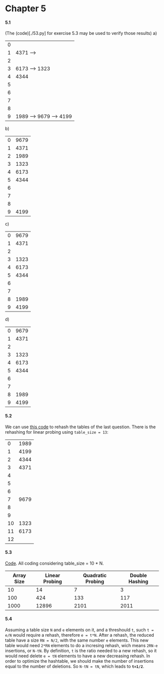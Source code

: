 # Chapter 5

#### 5.1

(The (code)[./53.py] for exercise 5.3 may be used to verify those results)
a)

|     |                        |
| --- | ---------------------- |
| 0   |                        |
| 1   | 4371 -->               |
| 2   |                        |
| 3   | 6173 --> 1323          |
| 4   | 4344                   |
| 5   |                        |
| 6   |                        |
| 7   |                        |
| 8   |                        |
| 9   | 1989 --> 9679 --> 4199 |

b)

|     |      |
| --- | ---- |
| 0   | 9679 |
| 1   | 4371 |
| 2   | 1989 |
| 3   | 1323 |
| 4   | 6173 |
| 5   | 4344 |
| 6   |      |
| 7   |      |
| 8   |      |
| 9   | 4199 |

c)

|     |      |
| --- | ---- |
| 0   | 9679 |
| 1   | 4371 |
| 2   |      |
| 3   | 1323 |
| 4   | 6173 |
| 5   | 4344 |
| 6   |      |
| 7   |      |
| 8   | 1989 |
| 9   | 4199 |

d)

|     |      |
| --- | ---- |
| 0   | 9679 |
| 1   | 4371 |
| 2   |      |
| 3   | 1323 |
| 4   | 6173 |
| 5   | 4344 |
| 6   |      |
| 7   |      |
| 8   | 1989 |
| 9   | 4199 |

#### 5.2

We can use [this code](./53.py) to rehash the tables of the last question. There is the rehashing for linear probing using `table_size = 13`:

|     |      |
| --- | ---- |
| 0   | 1989 |
| 1   | 4199 |
| 2   | 4344 |
| 3   | 4371 |
| 4   |      |
| 5   |      |
| 6   |      |
| 7   | 9679 |
| 8   |      |
| 9   |      |
| 10  | 1323 |
| 11  | 6173 |
| 12  |      |

#### 5.3

[Code](./53.py).
All coding considering table_size = 10 \* N.

| Array Size | Linear Probing | Quadratic Probing | Double Hashing |
| ---------- | -------------- | ----------------- | -------------- |
| 10         | 14             | 7                 | 3              |
| 100        | 424            | 133               | 117            |
| 1000       | 12896          | 2101              | 2011           |

#### 5.4
Assuming a table size `N` and `e` elements on it, and a threshould `t`, such `t = e/N` would require a rehash, therefore `e = t*N`. After a rehash, the reduced table have a size `RN = N/2`, with the same number `e` elements. This new table would need `2*RN` elements to do a incresing rehash, wich means `2RN-e` insertions, or `N-tN`. By definition, `t` is the ratio needed to a new rehash, so it would need delete `e = tN` elements to have a new decreasing rehash. In order to optimize the hashtable, we should make the number of insertions equal to the number of deletions. So `N-tN = tN`, which leads to **`t=1/2`**.